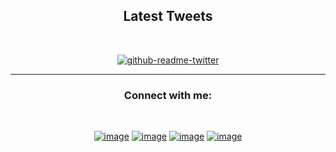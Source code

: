 <!--START_SECTION:waka-->
<!--END_SECTION:waka-->

<!-- Latest Tweets | START  -->

<h2 align="center">Latest Tweets</h2>
<br>

<p align="center"><a href="https://twitter.com/imshubbh"><img src="https://github-readme-twitter.gazf.vercel.app/api?id=imshubbh&show_reply=off&amp;layout=wide" alt="github-readme-twitter"></a></p>
</div>

<!-- Latest Tweets | END   -->

<hr>

<!-- Social Profile | START  -->

<h3 align="center">Connect with me:</h3>
<br>
<div align="center">

[![image](https://img.shields.io/badge/Twitter-1DA1F2?style=for-the-badge&logo=twitter&logoColor=white)](https://twitter.com/imshubbh)
[![image](https://img.shields.io/badge/YouTube-FF0000?style=for-the-badge&logo=youtube&logoColor=white)](https://youtube.com/c/imshubbh)
[![image](https://img.shields.io/badge/Instagram-E4405F?style=for-the-badge&logo=instagram&logoColor=white)](https://www.instagram.com/imshubbh/)
[![image](https://img.shields.io/badge/LinkedIn-0077B5?style=for-the-badge&logo=linkedin&logoColor=white)](https://www.linkedin.com/in/imshubbh/)

<!-- Social Profile | END -->
